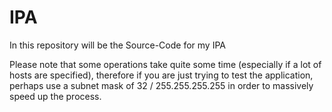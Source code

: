 # IPA
In this repository will be the Source-Code for my IPA

Please note that some operations take quite some time 
(especially if a lot of hosts are specified), therefore if
you are just trying to test the application, perhaps use a subnet
mask of 32 / 255.255.255.255 in order to massively speed up the process.